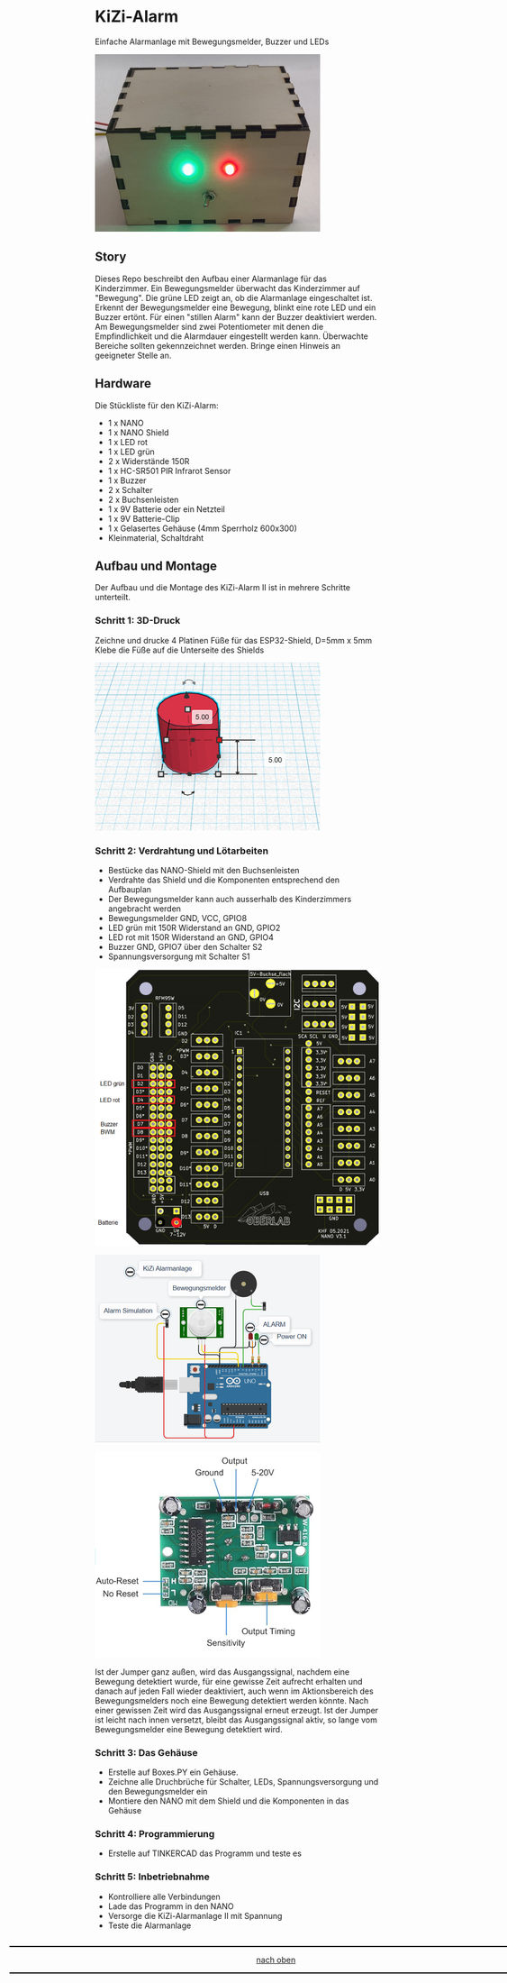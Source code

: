 <a name="oben"></a>

# KiZi-Alarm
Einfache Alarmanlage mit Bewegungsmelder, Buzzer und LEDs

![Bild](pic/KiZi-Alarm.png)

## Story

Dieses Repo beschreibt den Aufbau einer Alarmanlage für das Kinderzimmer. Ein Bewegungsmelder überwacht das Kinderzimmer auf "Bewegung". Die grüne LED zeigt an, ob die Alarmanlage eingeschaltet ist. Erkennt der Bewegungsmelder eine Bewegung, blinkt eine rote LED und ein Buzzer ertönt. Für einen "stillen Alarm" kann der Buzzer deaktiviert werden. Am Bewegungsmelder sind zwei Potentiometer mit denen die Empfindlichkeit und die Alarmdauer eingestellt werden kann.
Überwachte Bereiche sollten gekennzeichnet werden. Bringe einen Hinweis an geeigneter Stelle an.

## Hardware
Die Stückliste für den KiZi-Alarm:

+ 1 x NANO
+ 1 x NANO Shield
+ 1 x LED rot
+ 1 x LED grün
+ 2 x Widerstände 150R
+ 1 x HC-SR501 PIR Infrarot Sensor
+ 1 x Buzzer
+ 2 x Schalter
+ 2 x Buchsenleisten
+ 1 x 9V Batterie oder ein Netzteil
+ 1 x 9V Batterie-Clip
+ 1 x Gelasertes Gehäuse (4mm Sperrholz 600x300)
+ Kleinmaterial, Schaltdraht

## Aufbau und Montage
Der Aufbau und die Montage des KiZi-Alarm II ist in mehrere Schritte unterteilt.


### Schritt 1: 3D-Druck
Zeichne und drucke 4 Platinen Füße für das ESP32-Shield, D=5mm x 5mm
Klebe die Füße auf die Unterseite des Shields

![Bild](pic/Spacer5mm.png)

### Schritt 2: Verdrahtung und Lötarbeiten
+ Bestücke das NANO-Shield mit den Buchsenleisten
+ Verdrahte das Shield und die Komponenten entsprechend den Aufbauplan
+ Der Bewegungsmelder kann auch ausserhalb des Kinderzimmers angebracht werden
+ Bewegungsmelder GND, VCC, GPIO8
+ LED grün mit 150R Widerstand an GND, GPIO2
+ LED rot mit 150R Widerstand an GND, GPIO4
+ Buzzer GND, GPIO7 über den Schalter S2
+ Spannungsversorgung mit Schalter S1

![Bild](pic/nanoshieldkial.png)

![Bild](pic/Aufbauplan.png)

![Bild](pic/PIRHC-SR501.png)

Ist der Jumper ganz außen, wird das Ausgangssignal, nachdem eine Bewegung detektiert wurde, für eine gewisse Zeit aufrecht erhalten und danach auf jeden Fall wieder deaktiviert, auch wenn im Aktionsbereich des Bewegungsmelders noch eine Bewegung detektiert werden könnte. Nach einer gewissen Zeit wird das Ausgangssignal erneut erzeugt.
Ist der Jumper ist leicht nach innen versetzt, bleibt das Ausgangssignal aktiv, so lange vom Bewegungsmelder eine Bewegung detektiert wird.

### Schritt 3: Das Gehäuse
+ Erstelle auf Boxes.PY ein Gehäuse.
+ Zeichne alle Druchbrüche für Schalter, LEDs, Spannungsversorgung und den Bewegungsmelder ein
+ Montiere den NANO mit dem Shield und die Komponenten in das Gehäuse


### Schritt 4: Programmierung
+ Erstelle auf TINKERCAD das Programm und teste es

### Schritt 5: Inbetriebnahme
+ Kontrolliere alle Verbindungen
+ Lade das Programm in den NANO
+ Versorge die KiZi-Alarmanlage II mit Spannung
+ Teste die Alarmanlage

<div style="position:absolute; left:2cm; ">   
<ol class="breadcrumb" style="border-top: 2px solid black;border-bottom:2px solid black; height: 45px; width: 900px;"> <p align="center"><a href="#oben">nach oben</a></p></ol>
</div>  






